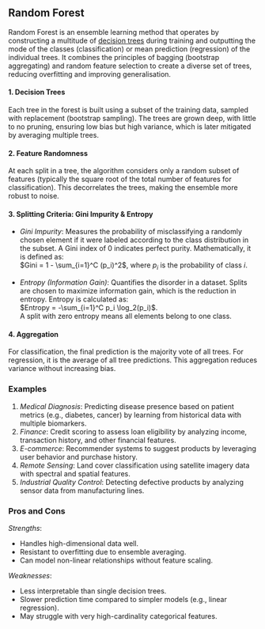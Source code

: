 
## Random Forest

Random Forest is an ensemble learning method that operates by constructing a
multitude of [decision trees](./../dtree/) during training and outputting
the mode of the classes (classification) or mean prediction (regression)
of the individual trees. It combines the principles of bagging (bootstrap
aggregating) and random feature selection to create a diverse set of trees,
reducing overfitting and improving generalisation.


#### 1. Decision Trees

Each tree in the forest is built using a subset of the training data, sampled
with replacement (bootstrap sampling). The trees are grown deep, with little
to no pruning, ensuring low bias but high variance, which is later mitigated
by averaging multiple trees.

#### 2. Feature Randomness

At each split in a tree, the algorithm considers only a random subset of features
(typically the square root of the total number of features for classification).
This decorrelates the trees, making the ensemble more robust to noise.

#### 3. Splitting Criteria: Gini Impurity & Entropy

- *Gini Impurity*: Measures the probability of misclassifying a randomly chosen
  element if it were labeled according to the class distribution in the subset.
  A Gini index of 0 indicates perfect purity. Mathematically, it is defined as:  
  $Gini = 1 - \sum_{i=1}^C (p_i)^2$, where $p_i$ is the probability of class $i$.

- *Entropy (Information Gain)*: Quantifies the disorder in a dataset. Splits are
  chosen to maximize information gain, which is the reduction in entropy. Entropy
  is calculated as:  
  $Entropy = -\sum_{i=1}^C p_i \log_2(p_i)$.  
  A split with zero entropy means all elements belong to one class.

#### 4. Aggregation

For classification, the final prediction is the majority vote of all trees. For
regression, it is the average of all tree predictions. This aggregation reduces
variance without increasing bias.


### Examples

1. *Medical Diagnosis*: Predicting disease presence based on patient metrics
   (e.g., diabetes, cancer) by learning from historical data with multiple biomarkers.  
2. *Finance*: Credit scoring to assess loan eligibility by analyzing income, transaction
   history, and other financial features.  
3. *E-commerce*: Recommender systems to suggest products by leveraging user behavior and
   purchase history.  
4. *Remote Sensing*: Land cover classification using satellite imagery data with spectral
   and spatial features.  
5. *Industrial Quality Control*: Detecting defective products by analyzing sensor data from
   manufacturing lines.


### Pros and Cons

*Strengths*:  
- Handles high-dimensional data well.  
- Resistant to overfitting due to ensemble averaging.  
- Can model non-linear relationships without feature scaling.  

*Weaknesses*:  
- Less interpretable than single decision trees.  
- Slower prediction time compared to simpler models (e.g., linear regression).  
- May struggle with very high-cardinality categorical features.
